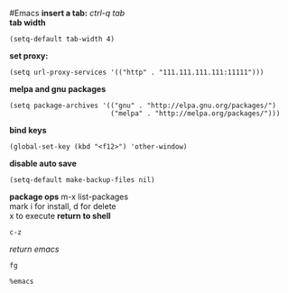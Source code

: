 #Emacs
**insert a tab:** *ctrl-q tab*<br>
**tab width**
~~~
(setq-default tab-width 4)
~~~
**set proxy:**
~~~
(setq url-proxy-services '(("http" . "111.111.111.111:11111")))
~~~
**melpa and gnu packages**
~~~
(setq package-archives '(("gnu" . "http://elpa.gnu.org/packages/")
                         ("melpa" . "http://melpa.org/packages/")))
~~~
**bind keys**
~~~
(global-set-key (kbd "<f12>") 'other-window)
~~~
**disable auto save**
~~~
(setq-default make-backup-files nil)
~~~
**package ops**
m-x list-packages<br>
mark i for install, d for delete<br>
x to execute
**return to shell**
~~~
c-z
~~~
*return emacs*
~~~
fg
~~~
~~~
%emacs
~~~